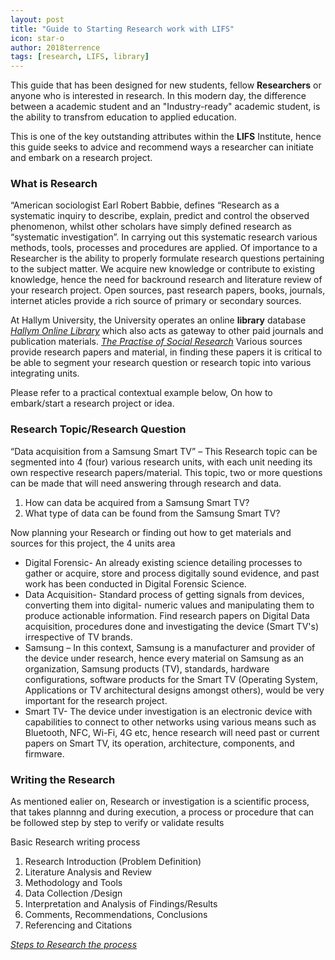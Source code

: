 ```yaml
---
layout: post
title: "Guide to Starting Research work with LIFS"
icon: star-o
author: 2018terrence
tags: [research, LIFS, library]
---
```


This guide that has been designed for new students, fellow **Researchers** or anyone who is interested in research. In this modern day, the difference between a academic student and  an "Industry-ready" academic student, is the ability to transfrom education to applied education.

This is one of the key outstanding attributes within the **LIFS** Institute, hence this guide seeks to advice and recommend ways a researcher can initiate and embark on a research project.

### What is Research

“American sociologist Earl Robert Babbie, defines “Research as a systematic inquiry to describe, explain, predict and control the observed phenomenon, whilst other scholars have simply defined research as “systematic investigation”. 
In carrying out this systematic research various methods, tools, processes and procedures are applied. Of importance to a Researcher is the ability to properly formulate research questions pertaining to the subject matter.
We acquire new knowledge or contribute to existing knowledge, hence the need for backround research and literature review of your research project.
Open sources, past research papers, books, journals, internet aticles provide a rich source of primary or secondary sources. 

At Hallym University, the University operates an online **library** database _[Hallym Online Library](https://library.hallym.ac.kr/)_ which also acts as gateway to other paid journals and publication materials.
_[The Practise of Social Research](https://books.google.co.kr/books?id=k-aza3qSULoC&printsec=frontcover&source=gbs_ge_summary_r&cad=0#v=onepage&q&f=false/)_
Various sources provide research papers and material, in finding these papers it is critical to be able to segment your research question or research topic into various integrating units. 

Please refer to a practical contextual example below, On how to embark/start a research project or idea.

### Research Topic/Research Question

“Data acquisition from a Samsung Smart TV” – This Research topic can be segmented into 4 (four) various research units, with each unit needing its own respective research papers/material.
This topic, two or more questions can be made that will need answering through research and data.

1. How can data be acquired from a Samsung Smart TV?
2. What type of data can be found from the Samsung Smart TV?

Now planning your Research or finding out how to get materials and sources for this project, the 4 units area

* Digital Forensic- An already existing science detailing processes to gather or acquire, store and process digitally sound evidence, and past work has been conducted in Digital Forensic Science.
* Data Acquisition- Standard process of getting signals from devices, converting them into digital- numeric values and manipulating them to produce actionable information. 
  Find research papers on Digital Data acquisition, procedures done and investigating the device (Smart TV's) irrespective of TV brands.
* Samsung – In this context, Samsung is a manufacturer and provider of the device under research, hence every material on Samsung as an organization, Samsung products (TV), standards, hardware configurations, 
  software products for the Smart TV (Operating System, Applications or TV architectural designs amongst others), would be very important for the research project. 
* Smart TV- The device under investigation is an electronic device with capabilities to connect to other networks using  various means such as Bluetooth, NFC, Wi-Fi, 4G etc, hence research will need past or current papers on Smart TV, its operation, architecture, components, and firmware.

### Writing the Research
As mentioned ealier on, Research or investigation is a scientific process, that takes plannng and during execution, a process or procedure that can be followed step by step to verify or validate results

Basic Research writing process
1. Research Introduction (Problem Definition)
2. Literature Analysis and Review 
3. Methodology and Tools
4. Data Collection /Design
5. Interpretation and Analysis of Findings/Results
6. Comments, Recommendations, Conclusions
7. Referencing and Citations
 
_[Steps to Research the process](https://us.humankinetics.com/blogs/excerpt/steps-of-the-research-process/)_




